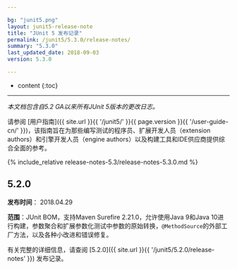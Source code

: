 ```yaml
---

bg: "junit5.png"
layout: junit5-release-note
title: "JUnit 5 发布记录"
permalink: /junit5/5.3.0/release-notes/
summary: "5.3.0"
last_updated_date: 2018-09-03
version: 5.3.0

---
```


* content
{:toc}

---


*本文档包含自5.2 GA以来所有JUnit 5版本的更改日志。*

请参阅 [用户指南]({{ site.url }}{{ '/junit5/' }}{{ page.version }}{{ '/user-guide-cn/' }})，该指南旨在为那些编写测试的程序员、扩展开发人员（extension authors）和引擎开发人员（engine authors）以及构建工具和IDE供应商提供综合全面的参考。


{% include_relative release-notes-5.3/release-notes-5.3.0.md %}


## 5.2.0
**发布时间**： 2018.04.29

**范围**：JUnit BOM，支持Maven Surefire 2.21.0，允许使用Java 9和Java 10进行构建，参数聚合和扩展参数化测试中参数的原始转换，`@MethodSource`的外部工厂方法，以及各种小改进和错误修复。

有关完整的详细信息，请查阅 [5.2.0]({{ site.url }}{{ '/junit5/5.2.0/release-notes' }}) 发布记录。

















